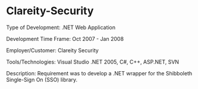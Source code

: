 Clareity-Security
=================

Type of Development: .NET Web Application

Development Time Frame: Oct 2007 - Jan 2008

Employer/Customer: Clareity Security 

Tools/Technologies: Visual Studio .NET 2005, C#, C++, ASP.NET, SVN

Description: Requirement was to develop a .NET wrapper for the Shibboleth Single-Sign On (SSO) library.
